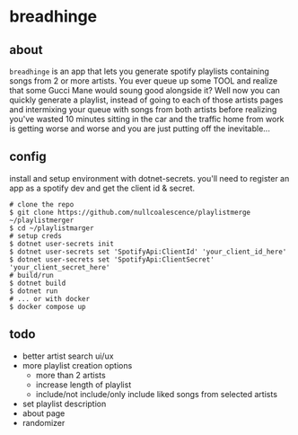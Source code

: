 # breadhinge

## about
```breadhinge``` is an app that lets you generate spotify playlists containing songs from 2 or more artists. You ever queue up some TOOL and realize that some Gucci Mane would soung good alongside it? Well now you can quickly generate a playlist, instead of going to each of those artists pages and intermixing your queue with songs from both artists before realizing you've wasted 10 minutes sitting in the car and the traffic home from work is getting worse and worse and you are just putting off the inevitable...

## config
install and setup environment with dotnet-secrets. you'll need to register an app as a spotify dev and get the client id & secret.
```
# clone the repo
$ git clone https://github.com/nullcoalescence/playlistmerge ~/playlistmerger
$ cd ~/playlistmarger
# setup creds
$ dotnet user-secrets init
$ dotnet user-secrets set 'SpotifyApi:ClientId' 'your_client_id_here'
$ dotnet user-secrets set 'SpotifyApi:ClientSecret' 'your_client_secret_here'
# build/run
$ dotnet build
$ dotnet run
# ... or with docker
$ docker compose up
```

## todo
- better artist search ui/ux
- more playlist creation options
	- more than 2 artists
	- increase length of playlist
	- include/not include/only include liked songs from selected artists
- set playlist description
- about page
- randomizer
